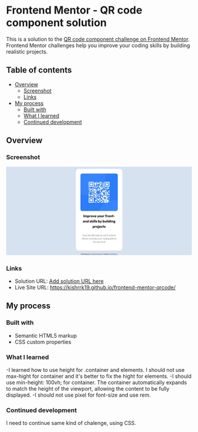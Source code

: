 # Frontend Mentor - QR code component solution

This is a solution to the [QR code component challenge on Frontend Mentor](https://www.frontendmentor.io/challenges/qr-code-component-iux_sIO_H). Frontend Mentor challenges help you improve your coding skills by building realistic projects. 

## Table of contents

- [Overview](#overview)
  - [Screenshot](#screenshot)
  - [Links](#links)
- [My process](#my-process)
  - [Built with](#built-with)
  - [What I learned](#what-i-learned)
  - [Continued development](#continued-development)

## Overview

### Screenshot

![solution screenshot](./images/screenshot-solution.JPG)

### Links

- Solution URL: [Add solution URL here](https://your-solution-url.com)
- Live Site URL: https://kishrrk19.github.io/frontend-mentor-qrcode/

## My process

### Built with

- Semantic HTML5 markup
- CSS custom properties

### What I learned

-I learned how to use height for .container and elements. I should not use max-hight for container and it's better to fix the hight for elements.
-I should use min-height: 100vh; for container. The container automatically expands to match the height of the viewport, allowing the content to be fully displayed. 
-I should not use pixel for font-size and use rem.

### Continued development

I need to continue same kind of chalenge, using CSS.
